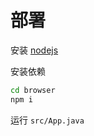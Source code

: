 # 部署

安装  [nodejs](https://nodejs.org/zh-cn/)



安装依赖

```cmd
cd browser
npm i
```



运行 ` src/App.java `